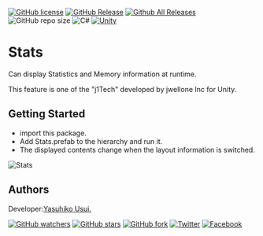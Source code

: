 [![GitHub license](https://img.shields.io/github/license/jwellone/Stats.svg?style=plastic)](https://github.com/jwellone/Stats/blob/main/LICENSE)
[![GitHub Release](https://img.shields.io/github/v/release/jwellone/Stats.svg?style=plastic)](https://GitHub.com/jwellone/Stats/releases/latest)
[![Github All Releases](https://img.shields.io/github/downloads/jwellone/Stats/total?color=blue&style=plastic)](https://GitHub.com/jwellone/Stats/releases)
![GitHub repo size](https://img.shields.io/github/repo-size/jwellone/Stats?label=size&style=plastic)
![C#](https://img.shields.io/badge/C%23-239120?logo=c-sharp&style=plastic)
[![Unity](https://img.shields.io/badge/Unity-100000?logo=unity&style=plastic)](https://unity.com)


# Stats
Can display Statistics and Memory information at runtime.

This feature is one of the "j1Tech" developed by jwellone Inc for Unity.


## Getting Started
- import this package.
- Add Stats.prefab to the hierarchy and run it.
- The displayed contents change when the layout information is switched.

![Stats](https://user-images.githubusercontent.com/85072161/168483934-5a475439-df73-41c3-aaff-785fb99c2714.gif)

## Authors
Developer:[Yasuhiko Usui.](https://github.com/UsuiYasuhiko-jw1)

[![GitHub watchers](https://img.shields.io/github/watchers/jwellone/Stats.svg?style=social&label=Watch)](https://GitHub.com/jwellone/Stats/watchers/)
[![GitHub stars](https://img.shields.io/github/stars/jwellone/Stats.svg?style=social&label=Stars)](https://GitHub.com/jwellone/Stats/stargazers)
[![GitHub fork](https://img.shields.io/github/forks/jwellone/Stats.svg?style=social&label=Fork)](https://GitHub.com/jwellone/Stats/network/members)
[![Twitter](https://img.shields.io/twitter/follow/jwellone?label=Twitter&logo=twitter&style=social)](http://twitter.com/jwellone)
[![Facebook](https://img.shields.io/badge/Facebook-1877F2?style=for-the-badge&logo=facebook&logoColor=white&style=plastic)](https://www.facebook.com/jwellone)
